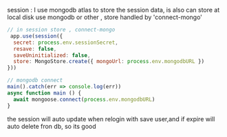 session : I use mongodb atlas to store the session data, is also can store at local disk use mongodb or other ,
store handled by 'connect-mongo' 
```js
// in session store , connect-mongo 
 app.use(session({
  secret: process.env.sessionSecret,
  resave: false,
  saveUninitialized: false,
  store: MongoStore.create({ mongoUrl: process.env.mongodbURL })
}))
```
```js
// mongodb connect
main().catch(err => console.log(err))
async function main () {
  await mongoose.connect(process.env.mongodbURL)
}
```
the session will auto update when relogin with save user,and if expire will auto delete fron db, so its good
